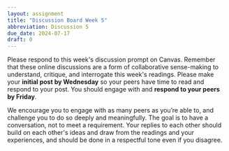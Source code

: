 ```yaml
---
layout: assignment
title: "Discussion Board Week 5"
abbreviation: Discussion 5
due_date: 2024-07-17
draft: 0
---
```


Please respond to this week's discussion prompt on Canvas. Remember that these online discussions are a form of collaborative sense-making to understand, critique, and interrogate this week's readings. Please make your **initial post by Wednesday** so your peers have time to read and respond to your post. You should engage with and **respond to your peers by Friday**.

We encourage you to engage with as many peers as you’re able to, and challenge you to do so deeply and meaningfully. The goal is to have a conversation, not to meet a requirement. Your replies to each other should build on each other's ideas and draw from the readings and your experiences, and should be done in a respectful tone even if you disagree.